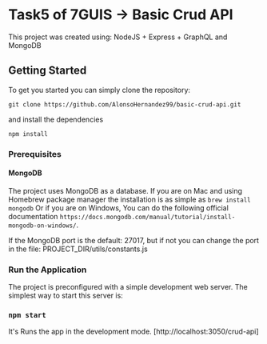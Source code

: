 # Task5 of 7GUIS -> Basic Crud API

This project was created using: NodeJS + Express + GraphQL and MongoDB

## Getting Started

To get you started you can simply clone the repository:

```
git clone https://github.com/AlonsoHernandez99/basic-crud-api.git
```

and install the dependencies

```
npm install
```

### Prerequisites

#### MongoDB

The project uses MongoDB as a database. If you are on Mac and using Homebrew package manager the installation is as simple as `brew install mongodb` Or if you are on Windows, You can do the following official documentation `https://docs.mongodb.com/manual/tutorial/install-mongodb-on-windows/`.

If the MongoDB port is the default: 27017, but if not you can change the port in the file: PROJECT_DIR/utils/constants.js

### Run the Application

The project is preconfigured with a simple development web server. The simplest way to start this server is:

### `npm start`

It's Runs the app in the development mode.
[http://localhost:3050/crud-api]
